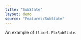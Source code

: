 ```yaml
---
title: "SubState"
layout: demo
source: "Features/SubState"
---
```


An example of `flixel.FlxSubState`.
